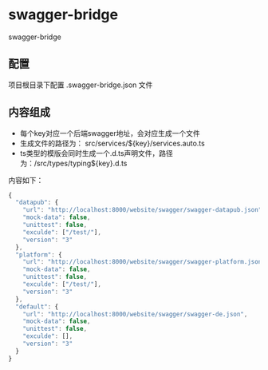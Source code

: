 # swagger-bridge
swagger-bridge

## 配置
项目根目录下配置 .swagger-bridge.json 文件

## 内容组成
* 每个key对应一个后端swagger地址，会对应生成一个文件
* 生成文件的路径为： src/services/${key}/services.auto.ts
* ts类型的模版会同时生成一个.d.ts声明文件，路径为：/src/types/typing${key}.d.ts

内容如下：

```js
{
  "datapub": {
    "url": "http://localhost:8000/website/swagger/swagger-datapub.json",
    "mock-data": false,
    "unittest": false,
    "exculde": ["/test/"],
    "version": "3"
  },
  "platform": {
    "url": "http://localhost:8000/website/swagger/swagger-platform.json",
    "mock-data": false,
    "unittest": false,
    "exculde": ["/test/"],
    "version": "3"
  },
  "default": {
    "url": "http://localhost:8000/website/swagger/swagger-de.json",
    "mock-data": false,
    "unittest": false,
    "exculde": [],
    "version": "3"
  }
}
```
